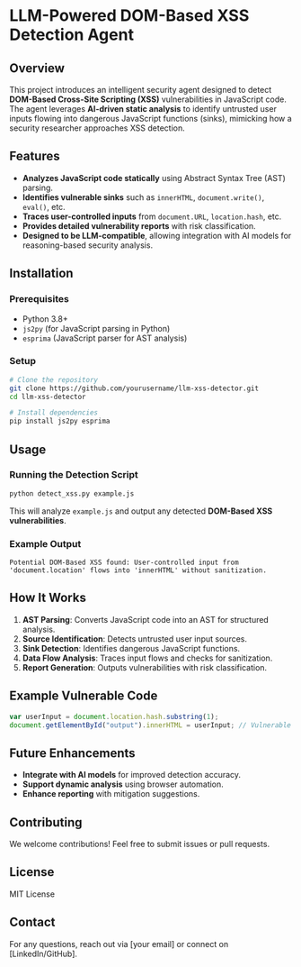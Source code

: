 # LLM-Powered DOM-Based XSS Detection Agent

## Overview

This project introduces an intelligent security agent designed to detect **DOM-Based Cross-Site Scripting (XSS)** vulnerabilities in JavaScript code. The agent leverages **AI-driven static analysis** to identify untrusted user inputs flowing into dangerous JavaScript functions (sinks), mimicking how a security researcher approaches XSS detection.

## Features

- **Analyzes JavaScript code statically** using Abstract Syntax Tree (AST) parsing.
- **Identifies vulnerable sinks** such as `innerHTML`, `document.write()`, `eval()`, etc.
- **Traces user-controlled inputs** from `document.URL`, `location.hash`, etc.
- **Provides detailed vulnerability reports** with risk classification.
- **Designed to be LLM-compatible**, allowing integration with AI models for reasoning-based security analysis.

## Installation

### Prerequisites

- Python 3.8+
- `js2py` (for JavaScript parsing in Python)
- `esprima` (JavaScript parser for AST analysis)

### Setup

```bash
# Clone the repository
git clone https://github.com/yourusername/llm-xss-detector.git
cd llm-xss-detector

# Install dependencies
pip install js2py esprima
```

## Usage

### Running the Detection Script

```bash
python detect_xss.py example.js
```

This will analyze `example.js` and output any detected **DOM-Based XSS vulnerabilities**.

### Example Output

```
Potential DOM-Based XSS found: User-controlled input from 'document.location' flows into 'innerHTML' without sanitization.
```

## How It Works

1. **AST Parsing**: Converts JavaScript code into an AST for structured analysis.
2. **Source Identification**: Detects untrusted user input sources.
3. **Sink Detection**: Identifies dangerous JavaScript functions.
4. **Data Flow Analysis**: Traces input flows and checks for sanitization.
5. **Report Generation**: Outputs vulnerabilities with risk classification.

## Example Vulnerable Code

```javascript
var userInput = document.location.hash.substring(1);
document.getElementById("output").innerHTML = userInput; // Vulnerable
```

## Future Enhancements

- **Integrate with AI models** for improved detection accuracy.
- **Support dynamic analysis** using browser automation.
- **Enhance reporting** with mitigation suggestions.

## Contributing

We welcome contributions! Feel free to submit issues or pull requests.

## License

MIT License

## Contact

For any questions, reach out via [your email] or connect on [LinkedIn/GitHub].

